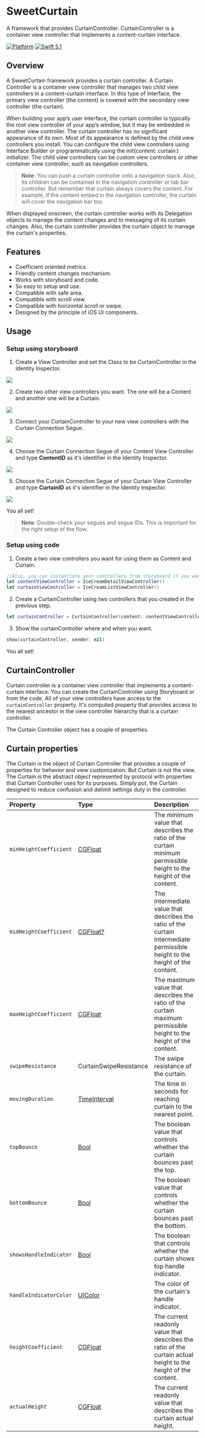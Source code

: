 # SweetCurtain
A framework that provides CurtainController. CurtainController is a container view controller that implements a content-curtain interface. 

[![Platform](https://img.shields.io/badge/platform-ios-blue.svg?style=flat%20)](https://developer.apple.com/iphone/index.action)
[![Swift 5.1](https://img.shields.io/badge/Swift-5.1-orange.svg?style=flat)](https://developer.apple.com/swift/) 

## Overview
A SweetCurtain framework provides a curtain controller.
A Curtain Controller is a container view controller that manages two child view controllers in a content-curtain interface. In this type of interface, the primary view controller (the content) is covered with the secondary view controller (the curtain).

When building your app’s user interface, the curtain controller is typically the root view controller of your app’s window, but it may be embedded in another view controller. The curtain controller has no significant appearance of its own. Most of its appearance is defined by the child view controllers you install. You can configure the child view controllers using Interface Builder or programmatically using the init(content: curtain:) initializer. The child view controllers can be custom view controllers or other container view controller, such as navigation controllers.

> **Note**: You can push a curtain controller onto a navigation stack. Also, its children can be contained in the navigation controller or tab bar controller.  But remember that curtain always covers the content. For example, if the content embed in the navigation controller, the curtain will cover the navigation bar too.

When displayed onscreen, the curtain controller works with its Delegation objects to manage the content changes and to messaging of its curtain changes.
Also, the curtain controller provides the curtain object to manage the curtain's properties.

## Features
- Coefficient oriented metrics.
- Friendly content changes mechanism.
- Works with storyboard and code.
- So easy to setup and use.
- Compatible with safe area.
- Compatible with scroll view.
- Compatible with horizontal scroll or swipe.
- Designed by the principle of iOS UI components.

## Usage

### Setup using storyboard
1. Create a View Controller and set the Class to be CurtainController in the Identity Inspector.

![](https://ihor.pro/wp-content/uploads/2020/01/Screenshot-2020-01-03-at-22.37.43-1.png)

2. Create two other view controllers you want. The one will be a Content and another one will be a Curtain.

![](https://ihor.pro/wp-content/uploads/2020/01/Screenshot-2020-01-03-at-22.50.43.png)

3. Connect your CurtainController to your new view controllers with the Curtain Connection Segue.

![](https://ihor.pro/wp-content/uploads/2020/01/Screenshot-2020-01-03-at-22.58.58.png)

4. Choose the Curtain Connection Segue of your Content View Controller and type **ContentID** as it's identifier in the Identity Inspector.

![](https://ihor.pro/wp-content/uploads/2020/01/Screenshot-2020-01-03-at-23.03.00.png)

5. Choose the Curtain Connection Segue of your Curtain View Controller and type **CurtainID** as it's identifier in the Identity Inspector.

![](https://ihor.pro/wp-content/uploads/2020/01/Screenshot-2020-01-03-at-23.03.20.png)

You all set!

> **Note**: Double-check your segues and segue IDs. This is important for the right setup of the flow.

### Setup using code

1. Create a two view controllers you want for using them as Content and Curtain.

```swift
//Also, you can instantiate your controllers from storyboard if you want it.
let contentViewController = IceCreamDetailViewController()
let curtainViewController = IceCreamListViewController()
```

2. Create a CurtainController using two controllers that you created in the previous step.

```swift
let curtainController = CurtainController(content: contentViewController, curtain: curtainViewController)
```

3. Show the curtainController where and when you want.

```swift
show(curtainController, sender: nil)
```

You all set!

## CurtainController

Curtain controller is a container view controller that implements a content-curtain interface.
You can create the CurtainController using Storyboard or from the code.
All of your view controllers have access to the `curtainController` property. It's computed property that provides access to the nearest ancestor in the view controller hierarchy that is a curtain controller.

The Curtain Controller object has a couple of properties.

## Curtain properties

The Curtain is the object of Curtain Controller that provides a couple of properties for behavior and view customization. But Curtain is not the view. The Сurtain is the abstract object represented by protocol with properties that Curtain Controller uses for its purposes. Simply put, the Curtain designed to reduce confusion and delimit settings duty in the controller.

| Property | Type | Description |
| :--- | :--- | :--- |
| `minHeightCoefficient` | [CGFloat](https://developer.apple.com/documentation/coregraphics/cgfloat) | The minimum value that describes the ratio of the curtain minimum permissible height to the height of the content. |
| `midHeightCoefficient` | [CGFloat?](https://developer.apple.com/documentation/coregraphics/cgfloat) | The intermediate value that describes the ratio of the curtain intermediate permissible height to the height of the content. |
| `maxHeightCoefficient` | [CGFloat](https://developer.apple.com/documentation/coregraphics/cgfloat) | The maximum value that describes the ratio of the curtain maximum permissible height to the height of the content. |
| `swipeResistance` | CurtainSwipeResistance | The swipe resistance of the curtain. |
| `movingDuration` | [TimeInterval](https://developer.apple.com/documentation/foundation/timeinterval) | The time in seconds for reaching curtain to the nearest point. |
| `topBounce` | [Bool](https://developer.apple.com/documentation/swift/bool) | The boolean value that controls whether the curtain bounces past the top. |
| `bottomBounce` | [Bool](https://developer.apple.com/documentation/swift/bool) | The boolean value that controls whether the curtain bounces past the bottom. |
| `showsHandleIndicator` | [Bool](https://developer.apple.com/documentation/swift/bool) | The boolean that controls whether the curtain shows top handle indicator. |
| `handleIndicatorColor` | [UIColor](https://developer.apple.com/documentation/uikit/uicolor) | The color of the curtain's handle indicator. |
| `heightCoefficient` | [CGFloat](https://developer.apple.com/documentation/coregraphics/cgfloat) | The current readonly value that describes the ratio of the curtain actual height to the height of the content. |
| `actualHeight` | [CGFloat](https://developer.apple.com/documentation/coregraphics/cgfloat) | The current readonly value that describes the curtain actual height. |
